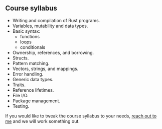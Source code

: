 ## Course syllabus

 - Writing and compilation of Rust programs.
 - Variables, mutability and data types.
 - Basic syntax:
    - functions
    - loops
    - conditionals
 - Ownership, references, and borrowing.
 - Structs.
 - Pattern matching.
 - Vectors, strings, and mappings.
 - Error handling.
 - Generic data types.
 - Traits.
 - Reference lifetimes.
 - File I/O.
 - Package management.
 - Testing.


If you would like to tweak the course syllabus to your needs, [reach out to me](/contact-me?target=_blank&subject=Rust%20for%20Python%20developers%20course%20syllabus%20adjustment) and we will work something out.
